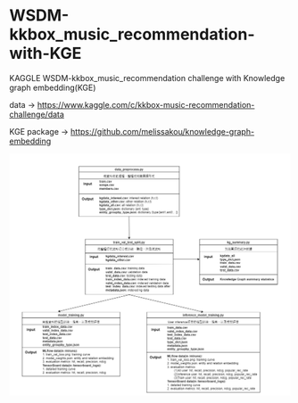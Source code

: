 # WSDM-kkbox_music_recommendation-with-KGE
KAGGLE WSDM-kkbox_music_recommendation challenge with Knowledge graph embedding(KGE)

data -> https://www.kaggle.com/c/kkbox-music-recommendation-challenge/data

KGE package -> https://github.com/melissakou/knowledge-graph-embedding

![alt text](https://github.com/JingPoo/WSDM-kkbox_music_recommendation-with-KGE/blob/master/program%20flow%20chart.png)
